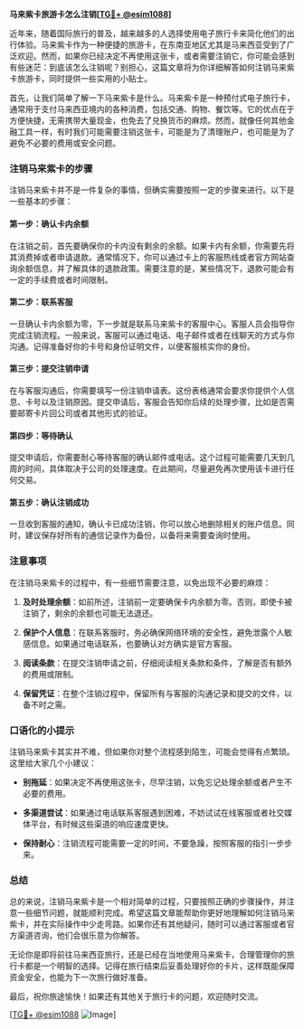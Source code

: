 **马来紫卡旅游卡怎么注销[[TG💪+ @esim1088](https://t.me/s/esim1088)]**

近年来，随着国际旅行的普及，越来越多的人选择使用电子旅行卡来简化他们的出行体验。马来紫卡作为一种便捷的旅游卡，在东南亚地区尤其是马来西亚受到了广泛欢迎。然而，如果你已经决定不再使用这张卡，或者需要注销它，你可能会感到有些迷茫：到底该怎么注销呢？别担心，这篇文章将为你详细解答如何注销马来紫卡旅游卡，同时提供一些实用的小贴士。

首先，让我们简单了解一下马来紫卡是什么。马来紫卡是一种预付式电子旅行卡，通常用于支付马来西亚境内的各种消费，包括交通、购物、餐饮等。它的优点在于方便快捷，无需携带大量现金，也免去了兑换货币的麻烦。然而，就像任何其他金融工具一样，有时我们可能需要注销这张卡，可能是为了清理账户，也可能是为了避免不必要的费用或安全问题。

### 注销马来紫卡的步骤

注销马来紫卡并不是一件复杂的事情，但确实需要按照一定的步骤来进行。以下是一些基本的步骤：

#### 第一步：确认卡内余额
在注销之前，首先要确保你的卡内没有剩余的余额。如果卡内有余额，你需要先将其消费掉或者申请退款。通常情况下，你可以通过卡上的客服热线或者官方网站查询余额信息，并了解具体的退款政策。需要注意的是，某些情况下，退款可能会有一定的手续费或者时间限制。

#### 第二步：联系客服
一旦确认卡内余额为零，下一步就是联系马来紫卡的客服中心。客服人员会指导你完成注销流程。一般来说，客服可以通过电话、电子邮件或者在线聊天的方式与你沟通。记得准备好你的卡号和身份证明文件，以便客服核实你的身份。

#### 第三步：提交注销申请
在与客服沟通后，你需要填写一份注销申请表。这份表格通常会要求你提供个人信息、卡号以及注销原因。提交申请后，客服会告知你后续的处理步骤，比如是否需要邮寄卡片回公司或者其他形式的验证。

#### 第四步：等待确认
提交申请后，你需要耐心等待客服的确认邮件或电话。这个过程可能需要几天到几周的时间，具体取决于公司的处理速度。在此期间，尽量避免再次使用该卡进行任何交易。

#### 第五步：确认注销成功
一旦收到客服的通知，确认卡已成功注销，你可以放心地删除相关的账户信息。同时，建议保存好所有的通信记录作为备份，以备将来需要查询时使用。

### 注意事项

在注销马来紫卡的过程中，有一些细节需要注意，以免出现不必要的麻烦：

1. **及时处理余额**：如前所述，注销前一定要确保卡内余额为零。否则，即使卡被注销了，剩余的余额也可能无法退还。
   
2. **保护个人信息**：在联系客服时，务必确保网络环境的安全性，避免泄露个人敏感信息。如果通过电话联系，也要确认对方确实是官方客服。

3. **阅读条款**：在提交注销申请之前，仔细阅读相关条款和条件，了解是否有额外的费用或限制。

4. **保留凭证**：在整个注销过程中，保留所有与客服的沟通记录和提交的文件，以备不时之需。

### 口语化的小提示

注销马来紫卡其实并不难，但如果你对整个流程感到陌生，可能会觉得有点繁琐。这里给大家几个小建议：

- **别拖延**：如果决定不再使用这张卡，尽早注销，以免忘记处理余额或者产生不必要的费用。
  
- **多渠道尝试**：如果通过电话联系客服遇到困难，不妨试试在线客服或者社交媒体平台，有时候这些渠道的响应速度更快。

- **保持耐心**：注销流程可能需要一定的时间，不要急躁，按照客服的指引一步步来。

### 总结

总的来说，注销马来紫卡是一个相对简单的过程，只要按照正确的步骤操作，并注意一些细节问题，就能顺利完成。希望这篇文章能帮助你更好地理解如何注销马来紫卡，并在实际操作中少走弯路。如果你还有其他疑问，随时可以通过客服或者官方渠道咨询，他们会很乐意为你解答。

无论你是即将前往马来西亚旅行，还是已经在当地使用马来紫卡，合理管理你的旅行卡都是一个明智的选择。记得在旅行结束后妥善处理好你的卡片，这样既能保障资金安全，也能为下一次旅行做好准备。

最后，祝你旅途愉快！如果还有其他关于旅行卡的问题，欢迎随时交流。

[[TG💪+ @esim1088](https://t.me/s/esim1088) ![Image](https://i.postimg.cc/4NQfJmqS/Snipaste-2025-05-13-00-14-12.png)]